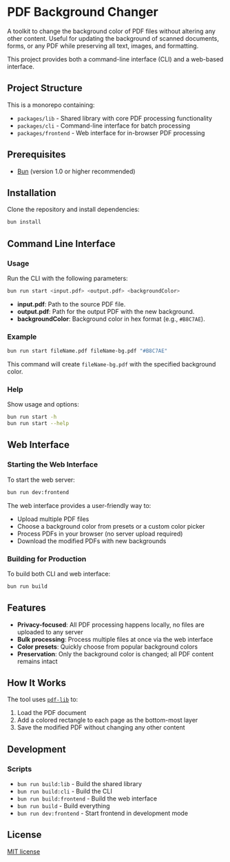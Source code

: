 # PDF Background Changer

A toolkit to change the background color of PDF files without altering any other content. Useful for updating the background of scanned documents, forms, or any PDF while preserving all text, images, and formatting.

This project provides both a command-line interface (CLI) and a web-based interface.

## Project Structure

This is a monorepo containing:

- `packages/lib` - Shared library with core PDF processing functionality
- `packages/cli` - Command-line interface for batch processing
- `packages/frontend` - Web interface for in-browser PDF processing

## Prerequisites

- [Bun](https://bun.sh/) (version 1.0 or higher recommended)

## Installation

Clone the repository and install dependencies:

```sh
bun install
```

## Command Line Interface

### Usage

Run the CLI with the following parameters:

```sh
bun run start <input.pdf> <output.pdf> <backgroundColor>
```

- **input.pdf**: Path to the source PDF file.
- **output.pdf**: Path for the output PDF with the new background.
- **backgroundColor**: Background color in hex format (e.g., `#B8C7AE`).

### Example

```sh
bun run start fileName.pdf fileName-bg.pdf "#B8C7AE"
```

This command will create `fileName-bg.pdf` with the specified background color.

### Help

Show usage and options:

```sh
bun run start -h
bun run start --help
```

## Web Interface

### Starting the Web Interface

To start the web server:

```sh
bun run dev:frontend
```

The web interface provides a user-friendly way to:
- Upload multiple PDF files
- Choose a background color from presets or a custom color picker
- Process PDFs in your browser (no server upload required)
- Download the modified PDFs with new backgrounds

### Building for Production

To build both CLI and web interface:

```sh
bun run build
```

## Features

- **Privacy-focused**: All PDF processing happens locally, no files are uploaded to any server
- **Bulk processing**: Process multiple files at once via the web interface
- **Color presets**: Quickly choose from popular background colors
- **Preservation**: Only the background color is changed; all PDF content remains intact

## How It Works

The tool uses [`pdf-lib`](https://pdf-lib.js.org/) to:
1. Load the PDF document
2. Add a colored rectangle to each page as the bottom-most layer
3. Save the modified PDF without changing any other content

## Development

### Scripts

- `bun run build:lib` - Build the shared library
- `bun run build:cli` - Build the CLI
- `bun run build:frontend` - Build the web interface
- `bun run build` - Build everything
- `bun run dev:frontend` - Start frontend in development mode

## License

[MIT license](LICENSE)
